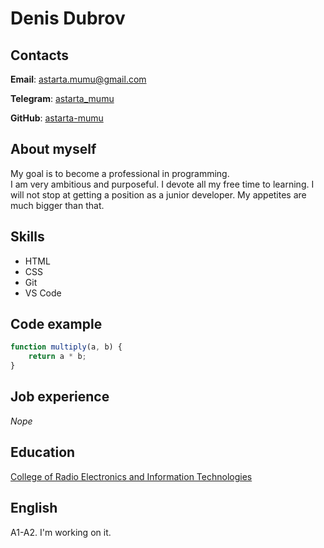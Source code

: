 # Denis Dubrov

## Contacts

**Email**: [astarta.mumu@gmail.com](astarta.mumu@gmail.com)

**Telegram**: [astarta_mumu](https://t.me/astarta_mumu)

**GitHub**: [astarta-mumu](https://github.com/astarta-mumu)

## About myself

My goal is to become a professional in programming.  
I am very ambitious and purposeful. I devote all my free time to learning. I will not stop at getting a position as a junior developer. My appetites are much bigger than that.

## Skills

- HTML
- CSS
- Git
- VS Code

## Code example

```javascript
function multiply(a, b) {
    return a * b;
}
```

## Job experience

*Nope*

## Education

[College of Radio Electronics and Information Technologies](http://kraskrit.ru/)

## English

A1-A2. I'm working on it.
